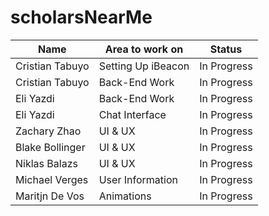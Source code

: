 # scholarsNearMe


| Name | Area to work on | Status | 
| ---- | ----------------------- |  ------ |
|Cristian Tabuyo |Setting Up iBeacon |In Progress|
|Cristian Tabuyo |Back-End Work |In Progress|
|Eli Yazdi |Back-End Work |In Progress|
|Eli Yazdi |Chat Interface |In Progress|
|Zachary Zhao |UI & UX |In Progress|
|Blake Bollinger |UI & UX |In Progress|
|Niklas Balazs |UI & UX |In Progress|
|Michael Verges |User Information |In Progress|
|Maritjn De Vos |Animations |In Progress|

